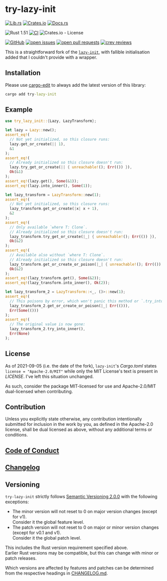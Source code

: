 # try-lazy-init

[![Lib.rs](https://img.shields.io/badge/Lib.rs-*-84f)](https://lib.rs/crates/try-lazy-init)
[![Crates.io](https://img.shields.io/crates/v/try-lazy-init)](https://crates.io/crates/try-lazy-init)
[![Docs.rs](https://docs.rs/try-lazy-init/badge.svg)](https://docs.rs/try-lazy-init)

![Rust 1.51](https://img.shields.io/static/v1?logo=Rust&label=&message=1.51&color=grey)
[![CI](https://github.com/Tamschi/try-lazy-init/workflows/CI/badge.svg?branch=unstable)](https://github.com/Tamschi/try-lazy-init/actions?query=workflow%3ACI+branch%3Aunstable)
![Crates.io - License](https://img.shields.io/crates/l/try-lazy-init/0.0.2)

[![GitHub](https://img.shields.io/static/v1?logo=GitHub&label=&message=%20&color=grey)](https://github.com/Tamschi/try-lazy-init)
[![open issues](https://img.shields.io/github/issues-raw/Tamschi/try-lazy-init)](https://github.com/Tamschi/try-lazy-init/issues)
[![open pull requests](https://img.shields.io/github/issues-pr-raw/Tamschi/try-lazy-init)](https://github.com/Tamschi/try-lazy-init/pulls)
[![crev reviews](https://web.crev.dev/rust-reviews/badge/crev_count/try-lazy-init.svg)](https://web.crev.dev/rust-reviews/crate/try-lazy-init/)

This is a straightforward fork of the [`lazy-init`](https://crates.io/crates/lazy-init), with fallible initialisation added that I couldn't provide with a wrapper.

## Installation

Please use [cargo-edit](https://crates.io/crates/cargo-edit) to always add the latest version of this library:

```cmd
cargo add try-lazy-init
```

## Example

```rust
use try_lazy_init::{Lazy, LazyTransform};

let lazy = Lazy::new();
assert_eq!(
  // Not yet initialized, so this closure runs:
  lazy.get_or_create(|| 1),
  &1
);
assert_eq!(
  // Already initialized so this closure doesn't run:
  lazy.try_get_or_create(|| { unreachable!(); Err(()) }),
  Ok(&1)
);
assert_eq!(lazy.get(), Some(&1));
assert_eq!(lazy.into_inner(), Some(1));

let lazy_transform = LazyTransform::new(1);
assert_eq!(
  // Not yet initialized, so this closure runs:
  lazy_transform.get_or_create(|x| x + 1),
  &2
);
assert_eq!(
  // Only available `where T: Clone`.
  // Already initialized so this closure doesn't run:
  lazy_transform.try_get_or_create(|_| { unreachable!(); Err(()) }),
  Ok(&2)
);
assert_eq!(
  // Available also without `where T: Clone`.
  // Already initialized so this closure doesn't run:
  lazy_transform.get_or_create_or_poison(|_| { unreachable!(); Err(()) }),
  Ok(&2)
);
assert_eq!(lazy_transform.get(), Some(&2));
assert_eq!(lazy_transform.into_inner(), Ok(2));

let lazy_transform_2 = LazyTransform::<_, ()>::new(1);
assert_eq!(
  // This poisons by error, which won't panic this method or `.try_into_inner`:
  lazy_transform_2.get_or_create_or_poison(|_| Err(())),
  Err(Some(()))
);
assert_eq!(
  // The original value is now gone:
  lazy_transform_2.try_into_inner(),
  Err(None)
);
```

## License

As of 2021-09-05 (i.e. the date of the fork), `lazy-init`'s *Cargo.toml* states `license = "Apache-2.0/MIT"` while only the MIT License's text is present in *LICENSE*. I've left this situation unchanged.

As such, consider the package MIT-licensed for use and Apache-2.0/MIT dual-licensed when contributing.

## Contribution

Unless you explicitly state otherwise, any contribution intentionally submitted
for inclusion in the work by you, as defined in the Apache-2.0 license, shall be
dual licensed as above, without any additional terms or conditions.

## [Code of Conduct](CODE_OF_CONDUCT.md)

## [Changelog](CHANGELOG.md)

## Versioning

`try-lazy-init` strictly follows [Semantic Versioning 2.0.0](https://semver.org/spec/v2.0.0.html) with the following exceptions:

* The minor version will not reset to 0 on major version changes (except for v1).  
Consider it the global feature level.
* The patch version will not reset to 0 on major or minor version changes (except for v0.1 and v1).  
Consider it the global patch level.

This includes the Rust version requirement specified above.  
Earlier Rust versions may be compatible, but this can change with minor or patch releases.

Which versions are affected by features and patches can be determined from the respective headings in [CHANGELOG.md](CHANGELOG.md).
